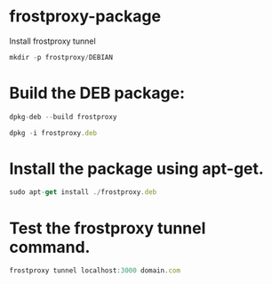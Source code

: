 # frostproxy-package
Install frostproxy tunnel

```js
mkdir -p frostproxy/DEBIAN
```

# Build the DEB package:

```js
dpkg-deb --build frostproxy
```
```js
dpkg -i frostproxy.deb
```

# Install the package using apt-get.

```js
sudo apt-get install ./frostproxy.deb
```

# Test the frostproxy tunnel command.

```js
frostproxy tunnel localhost:3000 domain.com
```